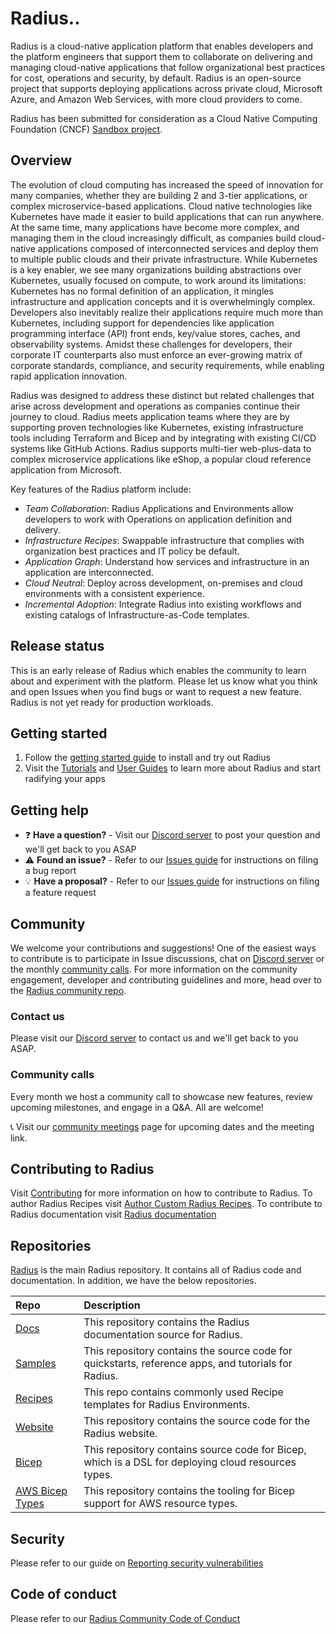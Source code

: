 # Radius..

Radius is a cloud-native application platform that enables developers and the platform engineers that support them to collaborate on delivering and managing cloud-native applications that follow organizational best practices for cost, operations and security, by default. Radius is an open-source project that supports deploying applications across private cloud, Microsoft Azure, and Amazon Web Services, with more cloud providers to come. 

Radius has been submitted for consideration as a Cloud Native Computing Foundation (CNCF) [Sandbox project](https://github.com/cncf/sandbox/issues/65).

## Overview

The evolution of cloud computing has increased the speed of innovation for many companies, whether they are building 2 and 3-tier applications, or complex microservice-based applications. Cloud native technologies like Kubernetes have made it easier to build applications that can run anywhere. At the same time, many applications have become more complex, and managing them in the cloud increasingly difficult, as companies build cloud-native applications composed of interconnected services and deploy them to multiple public clouds and their private infrastructure. While Kubernetes is a key enabler, we see many organizations building abstractions over Kubernetes, usually focused on compute, to work around its limitations:  Kubernetes has no formal definition of an application, it mingles infrastructure and application concepts and it is overwhelmingly complex.  Developers also inevitably realize their applications require much more than Kubernetes, including support for dependencies like application programming interface (API) front ends, key/value stores, caches, and observability systems.  Amidst these challenges for developers, their corporate IT counterparts also must enforce an ever-growing matrix of corporate standards, compliance, and security requirements, while enabling rapid application innovation. 

Radius was designed to address these distinct but related challenges that arise across development and operations as companies continue their journey to cloud.  Radius meets application teams where they are by supporting proven technologies like Kubernetes, existing infrastructure tools including Terraform and Bicep and by integrating with existing CI/CD systems like GitHub Actions. Radius supports multi-tier web-plus-data to complex microservice applications like eShop, a popular cloud reference application from Microsoft.

Key features of the Radius platform include: 
- *Team Collaboration*: Radius Applications and Environments allow developers to work with Operations on application definition and delivery.
- *Infrastructure Recipes*: Swappable infrastructure that complies with organization best practices and IT policy be default.
- *Application Graph*: Understand how services and infrastructure in an application are interconnected.
- *Cloud Neutral*: Deploy across development, on-premises and cloud environments with a consistent experience.
- *Incremental Adoption*: Integrate Radius into existing workflows and existing catalogs of Infrastructure-as-Code templates.

## Release status

This is an early release of Radius which enables the community to learn about and experiment with the platform. Please let us know what you think and open Issues when you find bugs or want to request a new feature. Radius is not yet ready for production workloads.

## Getting started

1. Follow the [getting started guide](https://docs.radapp.io/getting-started/) to install and try out Radius
1. Visit the [Tutorials](https://docs.radapp.io/tutorials) and [User Guides](https://docs.radapp.io/guides) to learn more about Radius and start radifying your apps

## Getting help

- ❓ **Have a question?** - Visit our [Discord server](https://discord.gg/SRG3ePMKNy) to post your question and we'll get back to you ASAP
- ⚠️ **Found an issue?** - Refer to our [Issues guide](docs/contributing/contributing-issues) for instructions on filing a bug report
- 💡 **Have a proposal?** - Refer to our [Issues guide](docs/contributing/contributing-issues) for instructions on filing a feature request

## Community

We welcome your contributions and suggestions! One of the easiest ways to contribute is to participate in Issue discussions, chat on [Discord server](https://discord.gg/SRG3ePMKNy) or the monthly [community calls](#community-calls). For more information on the community engagement, developer and contributing guidelines and more, head over to the [Radius community repo](https://github.com/radius-project/community).

### Contact us

Please visit our [Discord server](https://discord.gg/SRG3ePMKNy) to contact us and we'll get back to you ASAP.

### Community calls

Every month we host a community call to showcase new features, review upcoming milestones, and engage in a Q&A. All are welcome!

📞 Visit our [community meetings](https://github.com/radius-project/community/#community-meetings) page for upcoming dates and the meeting link.

## Contributing to Radius

Visit [Contributing](./CONTRIBUTING.md) for more information on how to contribute to Radius.
To author Radius Recipes visit [Author Custom Radius Recipes](https://docs.radapp.io/guides/recipes/howto-author-recipes/).
To contribute to Radius documentation visit [Radius documentation](https://docs.radapp.io/contributing/docs/)

## Repositories

[Radius](https://github.com/radius-project/radius) is the main Radius repository. It contains all of Radius code and documentation.
In addition, we have the below repositories.

| Repo | Description |
|:-----|:------------|
| [Docs](https://github.com/radius-project/docs) | This repository contains the Radius documentation source for Radius.
| [Samples](https://github.com/radius-project/samples) | This repository contains the source code for quickstarts, reference apps, and tutorials for Radius.
| [Recipes](https://github.com/radius-project/recipes) | This repo contains commonly used Recipe templates for Radius Environments.
| [Website](https://github.com/radius-project/website) | This repository contains the source code for the Radius website.
| [Bicep](https://github.com/radius-project/bicep) | This repository contains source code for Bicep, which is a DSL for deploying cloud resources types. 
| [AWS Bicep Types](https://github.com/radius-project/bicep-types-aws) | This repository contains the tooling for Bicep support for AWS resource types.


## Security

Please refer to our guide on [Reporting security vulnerabilities](SECURITY.md)

## Code of conduct

Please refer to our [Radius Community Code of Conduct](https://github.com/radius-project/community/blob/main/CODE-OF-CONDUCT.md)
